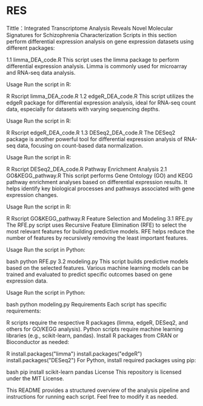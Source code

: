 # RES
Tittle：Integrated Transcriptome Analysis Reveals Novel Molecular Signatures for Schizophrenia Characterization
Scripts in this section perform differential expression analysis on gene expression datasets using different packages:

1.1 limma_DEA_code.R
This script uses the limma package to perform differential expression analysis. Limma is commonly used for microarray and RNA-seq data analysis.

Usage
Run the script in R:

R
Rscript limma_DEA_code.R
1.2 edgeR_DEA_code.R
This script utilizes the edgeR package for differential expression analysis, ideal for RNA-seq count data, especially for datasets with varying sequencing depths.

Usage
Run the script in R:

R
Rscript edgeR_DEA_code.R
1.3 DESeq2_DEA_code.R
The DESeq2 package is another powerful tool for differential expression analysis of RNA-seq data, focusing on count-based data normalization.

Usage
Run the script in R:

R
Rscript DESeq2_DEA_code.R
Pathway Enrichment Analysis
2.1 GO&KEGG_pathway.R
This script performs Gene Ontology (GO) and KEGG pathway enrichment analyses based on differential expression results. It helps identify key biological processes and pathways associated with gene expression changes.

Usage
Run the script in R:

R
Rscript GO&KEGG_pathway.R
Feature Selection and Modeling
3.1 RFE.py
The RFE.py script uses Recursive Feature Elimination (RFE) to select the most relevant features for building predictive models. RFE helps reduce the number of features by recursively removing the least important features.

Usage
Run the script in Python:

bash
python RFE.py
3.2 modeling.py
This script builds predictive models based on the selected features. Various machine learning models can be trained and evaluated to predict specific outcomes based on gene expression data.

Usage
Run the script in Python:

bash
python modeling.py
Requirements
Each script has specific requirements:

R scripts require the respective R packages (limma, edgeR, DESeq2, and others for GO/KEGG analysis).
Python scripts require machine learning libraries (e.g., scikit-learn, pandas).
Install R packages from CRAN or Bioconductor as needed:

R
install.packages("limma")
install.packages("edgeR")
install.packages("DESeq2")
For Python, install required packages using pip:

bash
pip install scikit-learn pandas
License
This repository is licensed under the MIT License.

This README provides a structured overview of the analysis pipeline and instructions for running each script. Feel free to modify it as needed.
